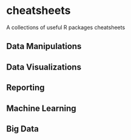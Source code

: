 # cheatsheets
A collections of useful R packages cheatsheets


## Data Manipulations

## Data Visualizations

## Reporting

## Machine Learning

## Big Data




